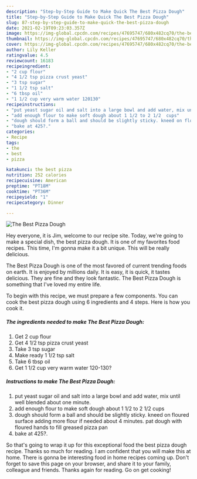 ```yaml
---
description: "Step-by-Step Guide to Make Quick The Best Pizza Dough"
title: "Step-by-Step Guide to Make Quick The Best Pizza Dough"
slug: 87-step-by-step-guide-to-make-quick-the-best-pizza-dough
date: 2021-02-19T09:23:03.357Z
image: https://img-global.cpcdn.com/recipes/47695747/680x482cq70/the-best-pizza-dough-recipe-main-photo.jpg
thumbnail: https://img-global.cpcdn.com/recipes/47695747/680x482cq70/the-best-pizza-dough-recipe-main-photo.jpg
cover: https://img-global.cpcdn.com/recipes/47695747/680x482cq70/the-best-pizza-dough-recipe-main-photo.jpg
author: Lily Keller
ratingvalue: 4.5
reviewcount: 16183
recipeingredient:
- "2 cup flour"
- "4 1/2 tsp pizza crust yeast"
- "3 tsp sugar"
- "1 1/2 tsp salt"
- "6 tbsp oil"
- "1 1/2 cup very warm water 120130"
recipeinstructions:
- "put yeast sugar oil and salt into a large bowl and add water, mix until well blended about one minute."
- "add enough flour to make soft dough about 1 1/2 to 2 1/2  cups"
- "dough should form a ball and should be slightly sticky. kneed on floured surface adding more flour if needed about 4 minutes. pat dough with floured hands to fill greased pizza pan"
- "bake at 425?."
categories:
- Recipe
tags:
- the
- best
- pizza

katakunci: the best pizza 
nutrition: 252 calories
recipecuisine: American
preptime: "PT18M"
cooktime: "PT36M"
recipeyield: "1"
recipecategory: Dinner

---
```



![The Best Pizza Dough](https://img-global.cpcdn.com/recipes/47695747/680x482cq70/the-best-pizza-dough-recipe-main-photo.jpg)

Hey everyone, it is Jim, welcome to our recipe site. Today, we're going to make a special dish, the best pizza dough. It is one of my favorites food recipes. This time, I'm gonna make it a bit unique. This will be really delicious.

The Best Pizza Dough is one of the most favored of current trending foods on earth. It is enjoyed by millions daily. It is easy, it is quick, it tastes delicious. They are fine and they look fantastic. The Best Pizza Dough is something that I've loved my entire life.




To begin with this recipe, we must prepare a few components. You can cook the best pizza dough using 6 ingredients and 4 steps. Here is how you cook it.

<!--inarticleads1-->

##### The ingredients needed to make The Best Pizza Dough:

1. Get 2 cup flour
1. Get 4 1/2 tsp pizza crust yeast
1. Take 3 tsp sugar
1. Make ready 1 1/2 tsp salt
1. Take 6 tbsp oil
1. Get 1 1/2 cup very warm water 120-130?




<!--inarticleads2-->

##### Instructions to make The Best Pizza Dough:

1. put yeast sugar oil and salt into a large bowl and add water, mix until well blended about one minute.
1. add enough flour to make soft dough about 1 1/2 to 2 1/2  cups
1. dough should form a ball and should be slightly sticky. kneed on floured surface adding more flour if needed about 4 minutes. pat dough with floured hands to fill greased pizza pan
1. bake at 425?.




So that's going to wrap it up for this exceptional food the best pizza dough recipe. Thanks so much for reading. I am confident that you will make this at home. There is gonna be interesting food in home recipes coming up. Don't forget to save this page on your browser, and share it to your family, colleague and friends. Thanks again for reading. Go on get cooking!

